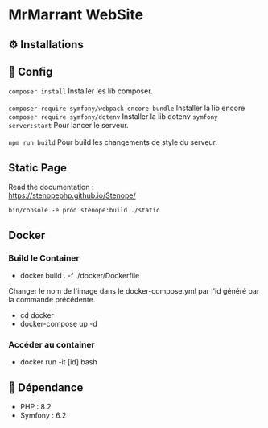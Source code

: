 # MrMarrant WebSite

## ⚙️ Installations

## 🧩 Config


```composer install``` Installer les lib composer.<br><br>
```composer require symfony/webpack-encore-bundle``` Installer la lib encore
```composer require symfony/dotenv``` Installer la lib dotenv
```symfony server:start``` Pour lancer le serveur.<br><br>
```npm run build``` Pour build les changements de style du serveur.

## Static Page

Read the documentation :<br>
https://stenopephp.github.io/Stenope/

`bin/console -e prod stenope:build ./static`

## Docker

### Build le Container
- docker build . -f ./docker/Dockerfile

Changer le nom de l'image dans le docker-compose.yml par l'id généré par la commande précédente.

- cd docker
- docker-compose up -d

### Accéder au container
- docker run -it [id] bash

## 📌 Dépendance

- PHP : 8.2 <br>
- Symfony : 6.2 <br>

